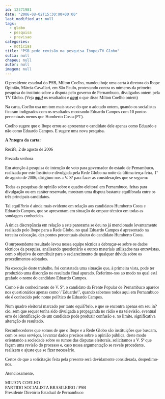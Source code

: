 ```yaml
---
id: 12371981
date: "2006-08-02T15:30:00+00:00"
last_modified_at: null
tags:
  - globo
  - pesquisa
  - previsao
categories:
  - noticias
title: "PSB pede revisão na pesquisa Ibope/TV Globo"
sutia: null
chapeu: null
autor: null
imagem: null
---
```

<p><P><FONT face=Verdana>O presidente estadual do PSB, Milton Coelho, mandou hoje uma carta à diretora do Ibope Opinião, Márcia Cavallari, em São Paulo, protestando contra os números da primeira pesquisa do instituto sobre a disputa pelo governo de Pernambuco, divulgados ontem pela TV Globo. (Veja <STRONG><EM><A href=\"https://jc3.uol.com.br/blogs/jc/2006/08/01/index.php#430\" target=_blank>aqui</A></EM></STRONG> os resultados e <STRONG><EM><A href=\"https://jc3.uol.com.br/blogs/jc/2006/08/01/index.php#434\" target=_blank>aqui</A></EM></STRONG> o que disse Milton Coelho ontem)</FONT></P></p>
<p><P><FONT face=Verdana>Na carta, Coelho usa um tom mais suave do que o adotado ontem, quando os socialistas ficaram indignados com os resultados mostrando Eduardo Campos com 10 pontos percentuais menos que Humberto Costa (PT).</FONT></P></p>
<p><P><FONT face=Verdana>Coelho sugere que o Ibope errou ao apresentar o candidato dele apenas como Eduardo e não como Eduardo Campos. E&nbsp;sugere uma nova pesquisa.</FONT></P></p>
<p><P><FONT face=Verdana><STRONG>A ?ntegra da carta:</STRONG></FONT><FONT face=Verdana></P></FONT></p>
<p><P><FONT face=Verdana>Recife, 2 de agosto de 2006 </FONT></P></p>
<p><P><FONT face=Verdana>Prezada senhora </FONT></P></p>
<p><P><FONT face=Verdana>Em atenção à pesquisa de intenção de voto para governador do estado de Pernambuco, realizada por este Instituto e divulgada pela Rede Globo na noite da última terça-feira, 1º de agosto de 2006, dirigimo-nos a V. Sª para fazer as considerações que se seguem: </FONT></P></p>
<p><P><FONT face=Verdana>Todas as pesquisas de opinião sobre o quadro eleitoral em Pernambuco, feitas para divulgação ou em caráter reservado, mostram uma disputa bastante equilibrada entre os três principais candidatos. </FONT></P></p>
<p><P><FONT face=Verdana>Tal equil?brio é ainda mais evidente em relação aos candidatos Humberto Costa e Eduardo Campos, que se apresentam em situação de empate técnico em todas as sondagens conhecidas. </FONT></P></p>
<p><P><FONT face=Verdana>A única discrepância em relação a este panorama se deu no já mencionado levantamento realizado pelo Ibope para a Rede Globo, no qual Eduardo Campos é apresentado na terceira colocação, dez pontos percentuais abaixo do candidato Humberto Costa. </FONT></P></p>
<p><P><FONT face=Verdana>O surpreendente resultado levou nossa equipe técnica a debruçar-se sobre os dados técnicos da pesquisa, analisando questionário e outros materiais utilizados nas entrevistas, com o objetivo de contribuir para o esclarecimento de qualquer dúvida sobre os procedimentos adotados. </FONT></P></p>
<p><P><FONT face=Verdana>Na execução deste trabalho, foi constatada uma situação que, à primeira vista, pode ter produzido uma distorção no resultado final apurado. Referimo-nos ao modo no qual está grafado o nome do candidato Eduardo Campos. </FONT></P></p>
<p><P><FONT face=Verdana>Como é do conhecimento de V. Sª, o candidato da Frente Popular de Pernambuco aparece nos questionários apenas como \"Eduardo\", quando sabemos todos aqui em Pernambuco ele é conhecido pelo nome pol?tico de Eduardo Campos. </FONT></P></p>
<p><P><FONT face=Verdana>Num quadro eleitoral marcado por tanto equil?brio, e que se encontra apenas em seu in?cio, sem que sequer tenha sido divulgada a propaganda no rádio e na televisão, eventual erro de identificação de um candidato pode produzir confusão e, no limite, significativa alteração do resultado.</FONT></P></p>
<p><P><FONT face=Verdana>Reconhecedores que somos de que o Ibope e a Rede Globo são instituições que buscam, com os seus serviços, levantar dados precisos sobre a opinião pública, deste modo orientando a sociedade sobre os rumos das disputas eleitorais, solicitamos a V. Sª que façam uma revisão do processo e, caso nossa argumentação se revele procedente, realizem o ajuste que se fizer necessário. </FONT></P></p>
<p><P><FONT face=Verdana>Certos de que a solicitação feita pela presente será devidamente considerada, despedimo-nos. </FONT></P></p>
<p><P><FONT face=Verdana>Atenciosamente, </FONT></P></p>
<p><P><FONT face=Verdana>MILTON COELHO<BR>PARTIDO SOCIALISTA BRASILEIRO / PSB <BR>Presidente Diretório Estadual de Pernambuco</FONT></P> </p>
